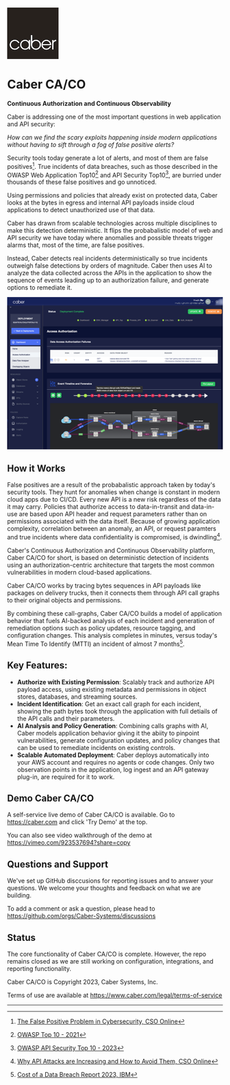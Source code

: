 ![CaberLogo.png](/profile/CaberLogo.png)


# Caber CA/CO 
**Continuous Authorization and Continuous Observability**

Caber is addressing one of the most important questions in web application and API security: 

_How can we find the scary exploits happening inside modern applications without having to sift through a fog of false positive alerts?_

Security tools today generate a lot of alerts, and most of them are false positives[^1]. True incidents of data breaches, such as those described in the OWASP Web Application Top10[^2] and API Security Top10[^3], are burried under thousands of these false positives and go unnoticed. 

Using permissions and policies that already exist on protected data, Caber looks at the bytes in egress and internal API payloads inside cloud applications to detect unauthorized use of that data.

Caber has drawn from scalable technologies across multiple disciplines to make this detection deterministic.  It flips the probabalistic model of web and API security we have today where anomalies and possible threats trigger alarms that, most of the time, are false positives.  

Instead, Caber detects real incidents deterministically so true incidents outweigh false detections by orders of magnitude.  Caber then uses AI to analyze the data collected across the APIs in the application to show the sequence of events leading up to an authorization failure, and generate options to remediate it.  

![Screen Shot](/profile/cytoscape_1280_900.png)

## How it Works

False positives are a result of the probabalistic approach taken by today's security tools.  They hunt for anomalies when change is constant in modern cloud apps due to CI/CD.  Every new API is a new risk regardless of the data it may carry.  Policies that authorize access to data-in-transit and data-in-use are based upon API header and request parameters rather than on permissions associated with the data itself.  Because of growing application complexity, correlation between an anomaly, an API, or request paramters and true incidents where data confidentiality is compromised, is dwindling[^4].

Caber's Continuous Authorization and Continuous Observability platform, Caber CA/CO for short, is based on deterministic detection of incidents using an authorization-centric architecture that targets the most common vulnerabilities in modern cloud-based applications.

Caber CA/CO works by tracing bytes sequences in API payloads like packages on delivery trucks, then it connects them through API call graphs to their original objects and permissions.  

By combining these call-graphs, Caber CA/CO builds a model of application behavior that fuels AI-backed analysis of each incident and generation of remediation options such as policy updates, resource tagging, and configuration changes.  This analysis completes in minutes, versus today's Mean Time To Identify (MTTI) an incident of almost 7 months[^5]. 

## Key Features:
- **Authorize with Existing Permission**: Scalably track and authorize API payload access, using existing metadata and permissions in object stores, databases, and streaming sources.
- **Incident Identification**: Get an exact call graph for each incident, showing the path bytes took through the application with full detiails of the API calls and their parameters.
- **AI Analysis and Policy Generation**: Combining calls graphs with AI, Caber models application behavior giving it the abiity to pinpoint vulnerabilities, generate configuration updates, and policy changes that can be used to remediate incidents on existing controls.
- **Scalable Automated Deployment**: Caber deploys automatically into your AWS account and requires no agents or code changes. Only two observation points in the application, log ingest and an API gateway plug-in, are required for it to work. 


## Demo Caber CA/CO
A self-service live demo of Caber CA/CO is available. Go to https://caber.com and click 'Try Demo' at the top.

You can also see video walkthrough of the demo at https://vimeo.com/923537694?share=copy

## Questions and Support
We've set up GitHub disccusions for reporting issues and to answer your questions.  We welcome your thoughts and feedback on what we are building.  

To add a comment or ask a question, please head to https://github.com/orgs/Caber-Systems/discussions 

## Status

The core functionality of Caber CA/CO is complete.  However, the repo remains closed as we are still working on configuration, integrations, and reporting functionality.  

Caber CA/CO is Copyright 2023, Caber Systems, Inc.

Terms of use are available at https://www.caber.com/legal/terms-of-service

---
[^1]: [The False Positive Problem in Cybersecurity, CSO Online](https://www.csoonline.com/article/3513898/the-false-positive-problem-in-cybersecurity.html)

[^2]: [OWASP Top 10 - 2021](https://owasp.org/www-project-top-ten/)

[^3]: [OWASP API Security Top 10 - 2023](https://owasp.org/API-Security/editions/2023/en/0x00-header/)

[^4]: [Why API Attacks are Increasing and How to Avoid Them, CSO Online](https://www.csoonline.com/article/646557/why-api-attacks-are-increasing-and-how-to-avoid-them.html)

[^5]: [Cost of a Data Breach Report 2023, IBM](https://www.ibm.com/reports/data-breach)

